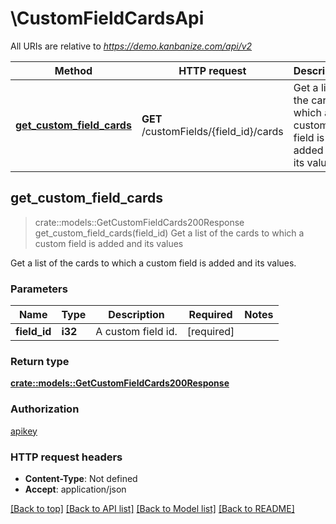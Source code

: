 # \CustomFieldCardsApi

All URIs are relative to *https://demo.kanbanize.com/api/v2*

Method | HTTP request | Description
------------- | ------------- | -------------
[**get_custom_field_cards**](CustomFieldCardsApi.md#get_custom_field_cards) | **GET** /customFields/{field_id}/cards | Get a list of the cards to which a custom field is added and its values



## get_custom_field_cards

> crate::models::GetCustomFieldCards200Response get_custom_field_cards(field_id)
Get a list of the cards to which a custom field is added and its values

Get a list of the cards to which a custom field is added and its values.

### Parameters


Name | Type | Description  | Required | Notes
------------- | ------------- | ------------- | ------------- | -------------
**field_id** | **i32** | A custom field id. | [required] |

### Return type

[**crate::models::GetCustomFieldCards200Response**](getCustomFieldCards_200_response.md)

### Authorization

[apikey](../README.md#apikey)

### HTTP request headers

- **Content-Type**: Not defined
- **Accept**: application/json

[[Back to top]](#) [[Back to API list]](../README.md#documentation-for-api-endpoints) [[Back to Model list]](../README.md#documentation-for-models) [[Back to README]](../README.md)

